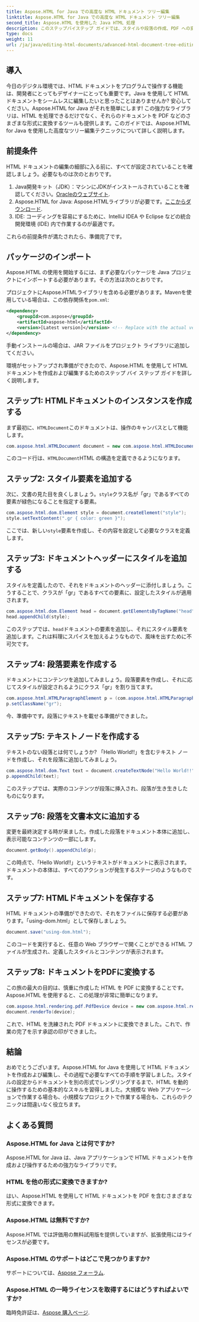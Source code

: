 ```yaml
---
title: Aspose.HTML for Java での高度な HTML ドキュメント ツリー編集
linktitle: Aspose.HTML for Java での高度な HTML ドキュメント ツリー編集
second_title: Aspose.HTML を使用した Java HTML 処理
description: このステップバイステップ ガイドでは、スタイルや段落の作成、PDF への変換など、Aspose.HTML for Java を使用して HTML ドキュメントを編集する方法を説明します。
type: docs
weight: 11
url: /ja/java/editing-html-documents/advanced-html-document-tree-editing/
---
```

## 導入

今日のデジタル環境では、HTML ドキュメントをプログラムで操作する機能は、開発者にとってもデザイナーにとっても重要です。Java を使用して HTML ドキュメントをシームレスに編集したいと思ったことはありませんか? 安心してください。Aspose.HTML for Java がそれを簡単にします! この強力なライブラリは、HTML を処理できるだけでなく、それらのドキュメントを PDF などのさまざまな形式に変換するツールも提供します。このガイドでは、Aspose.HTML for Java を使用した高度なツリー編集テクニックについて詳しく説明します。

## 前提条件

HTML ドキュメントの編集の細部に入る前に、すべてが設定されていることを確認しましょう。必要なものは次のとおりです。
1.  Java開発キット（JDK）：マシンにJDKがインストールされていることを確認してください。[Oracleのウェブサイト](https://www.oracle.com/java/technologies/javase-jdk11-downloads.html).
2.  Aspose.HTML for Java: Aspose.HTMLライブラリが必要です。[ここからダウンロード](https://releases.aspose.com/html/java/).
3. IDE: コーディングを容易にするために、IntelliJ IDEA や Eclipse などの統合開発環境 (IDE) 内で作業するのが最適です。

これらの前提条件が満たされたら、準備完了です。

## パッケージのインポート
Aspose.HTML の使用を開始するには、まず必要なパッケージを Java プロジェクトにインポートする必要があります。その方法は次のとおりです。

プロジェクトにAspose.HTMLライブラリを含める必要があります。Mavenを使用している場合は、この依存関係を`pom.xml`:

```xml
<dependency>
    <groupId>com.aspose</groupId>
    <artifactId>aspose-html</artifactId>
    <version>[Latest version]</version> <!-- Replace with the actual version -->
</dependency>
```

手動インストールの場合は、JAR ファイルをプロジェクト ライブラリに追加してください。

環境がセットアップされ準備ができたので、Aspose.HTML を使用して HTML ドキュメントを作成および編集するためのステップ バイ ステップ ガイドを詳しく説明します。

## ステップ1: HTMLドキュメントのインスタンスを作成する

まず最初に、`HTMLDocument`このドキュメントは、操作のキャンバスとして機能します。

```java
com.aspose.html.HTMLDocument document = new com.aspose.html.HTMLDocument();
```

このコード行は、`HTMLDocument`HTML の構造を定義できるようになります。

## ステップ2: スタイル要素を追加する

次に、文書の見た目を良くしましょう。`style`クラス名が「gr」であるすべての要素が緑色になることを指定する要素。

```java
com.aspose.html.dom.Element style = document.createElement("style");
style.setTextContent(".gr { color: green }");
```

ここでは、新しい`style`要素を作成し、その内容を設定して必要なクラスを定義します。

## ステップ3: ドキュメントヘッダーにスタイルを追加する

スタイルを定義したので、それをドキュメントのヘッダーに添付しましょう。こうすることで、クラスが「gr」であるすべての要素に、設定したスタイルが適用されます。

```java
com.aspose.html.dom.Element head = document.getElementsByTagName("head").get_Item(0);
head.appendChild(style);
```

このステップでは、`head`ドキュメントの要素を追加し、それにスタイル要素を追加します。これは料理にスパイスを加えるようなもので、風味を出すために不可欠です。

## ステップ4: 段落要素を作成する

ドキュメントにコンテンツを追加してみましょう。段落要素を作成し、それに応じてスタイルが設定されるようにクラス「gr」を割り当てます。

```java
com.aspose.html.HTMLParagraphElement p = (com.aspose.html.HTMLParagraphElement) document.createElement("p");
p.setClassName("gr");
```

今、準備中です。段落にテキストを載せる準備ができました。

## ステップ5: テキストノードを作成する

テキストのない段落とは何でしょうか? 「Hello World!!」を含むテキスト ノードを作成し、それを段落に追加してみましょう。

```java
com.aspose.html.dom.Text text = document.createTextNode("Hello World!!");
p.appendChild(text);
```

このステップでは、実際のコンテンツが段落に挿入され、段落が生き生きしたものになります。

## ステップ6: 段落を文書本文に追加する

変更を最終決定する時が来ました。作成した段落をドキュメント本体に追加し、表示可能なコンテンツの一部にします。

```java
document.getBody().appendChild(p);
```

この時点で、「Hello World!!」というテキストがドキュメントに表示されます。ドキュメントの本体は、すべてのアクションが発生するステージのようなものです。

## ステップ7: HTMLドキュメントを保存する

HTML ドキュメントの準備ができたので、それをファイルに保存する必要があります。「using-dom.html」として保存しましょう。

```java
document.save("using-dom.html");
```

このコードを実行すると、任意の Web ブラウザーで開くことができる HTML ファイルが生成され、定義したスタイルとコンテンツが表示されます。

## ステップ8: ドキュメントをPDFに変換する

この旅の最大の目的は、慎重に作成した HTML を PDF に変換することです。Aspose.HTML を使用すると、この処理が非常に簡単になります。

```java
com.aspose.html.rendering.pdf.PdfDevice device = new com.aspose.html.rendering.pdf.PdfDevice("using-dom.pdf");
document.renderTo(device);
```

これで、HTML を洗練された PDF ドキュメントに変換できました。これで、作業の完了を示す承認の印ができました。

## 結論
おめでとうございます。Aspose.HTML for Java を使用して HTML ドキュメントを作成および編集し、その過程で必要なすべての手順を学習しました。スタイルの設定からドキュメントを別の形式でレンダリングするまで、HTML を動的に操作するための基本的なスキルを習得しました。大規模な Web アプリケーションで作業する場合も、小規模なプロジェクトで作業する場合も、これらのテクニックは間違いなく役立ちます。


## よくある質問

### Aspose.HTML for Java とは何ですか?
Aspose.HTML for Java は、Java アプリケーションで HTML ドキュメントを作成および操作するための強力なライブラリです。
### HTML を他の形式に変換できますか?
はい、Aspose.HTML を使用して HTML ドキュメントを PDF を含むさまざまな形式に変換できます。
### Aspose.HTML は無料ですか?
Aspose.HTML では評価用の無料試用版を提供していますが、拡張使用にはライセンスが必要です。
### Aspose.HTML のサポートはどこで見つかりますか?
サポートについては、[Aspose フォーラム](https://forum.aspose.com/c/html/29).
### Aspose.HTML の一時ライセンスを取得するにはどうすればよいですか?
臨時免許証は、[Aspose 購入ページ](https://purchase.aspose.com/temporary-license/).